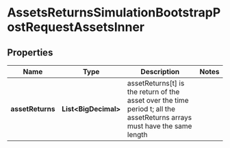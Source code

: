 

# AssetsReturnsSimulationBootstrapPostRequestAssetsInner


## Properties

| Name | Type | Description | Notes |
|------------ | ------------- | ------------- | -------------|
|**assetReturns** | **List&lt;BigDecimal&gt;** | assetReturns[t] is the return of the asset over the time period t; all the assetReturns arrays must have the same length |  |



